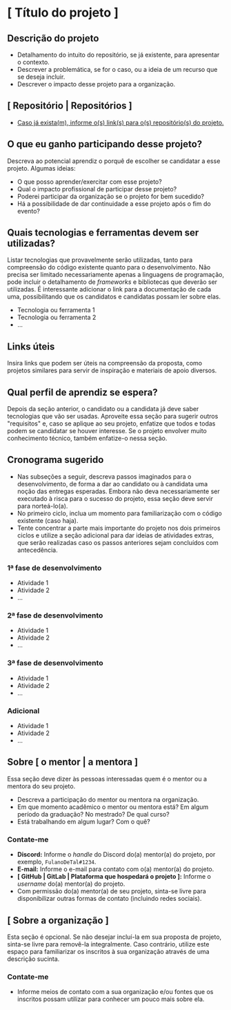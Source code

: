# [ Título do projeto ]

## Descrição do projeto

- Detalhamento do intuito do repositório, se já existente, para apresentar o contexto.
- Descrever a problemática, se for o caso, ou a ideia de um recurso que se deseja incluir.
- Descrever o impacto desse projeto para a organização.

## [ Repositório | Repositórios ]

- [Caso já exista(m), informe o(s) link(s) para o(s) repositório(s) do projeto.](https://github.com/)

## O que eu ganho participando desse projeto?

Descreva ao potencial aprendiz o porquê de escolher se candidatar a esse projeto. Algumas ideias:

- O que posso aprender/exercitar com esse projeto?
- Qual o impacto profissional de participar desse projeto?
- Poderei participar da organização se o projeto for bem sucedido?
- Há a possibilidade de dar continuidade a esse projeto após o fim do evento?

## Quais tecnologias e ferramentas devem ser utilizadas?

Listar tecnologias que provavelmente serão utilizadas, tanto para compreensão do código existente quanto para o desenvolvimento. Não precisa ser limitado necessariamente apenas a linguagens de programação, pode incluir o detalhamento de _frameworks_ e bibliotecas que deverão ser utilizadas. É interessante adicionar o link para a documentação de cada uma, possibilitando que os candidatos e candidatas possam ler sobre elas.

- Tecnologia ou ferramenta 1
- Tecnologia ou ferramenta 2
- ...

## Links úteis

Insira links que podem ser úteis na compreensão da proposta, como projetos similares para servir de inspiração e materiais de apoio diversos.

## Qual perfil de aprendiz se espera?

Depois da seção anterior, o candidato ou a candidata já deve saber tecnologias que vão ser usadas. Aproveite essa seção para sugerir outros "requisitos" e, caso se aplique ao seu projeto, enfatize que todos e todas podem se candidatar se houver interesse. Se o projeto envolver muito conhecimento técnico, também enfatize-o nessa seção.

## Cronograma sugerido

- Nas subseções a seguir, descreva passos imaginados para o desenvolvimento, de forma a dar ao candidato ou à candidata uma noção das entregas esperadas. Embora não deva necessariamente ser executado à risca para o sucesso do projeto, essa seção deve servir para norteá-lo(a).
- No primeiro ciclo, inclua um momento para familiarização com o código existente (caso haja).
- Tente concentrar a parte mais importante do projeto nos dois primeiros ciclos e utilize a seção adicional para dar ideias de atividades extras, que serão realizadas caso os passos anteriores sejam concluídos com antecedência.

### 1ª fase de desenvolvimento

- Atividade 1
- Atividade 2
- ...

### 2ª fase de desenvolvimento

- Atividade 1
- Atividade 2
- ...

### 3ª fase de desenvolvimento

- Atividade 1
- Atividade 2
- ...

### Adicional

- Atividade 1
- Atividade 2
- ...

## Sobre [ o mentor | a mentora ]

Essa seção deve dizer às pessoas interessadas quem é o mentor ou a mentora do seu projeto.

- Descreva a participação do mentor ou mentora na organização.
- Em que momento acadêmico o mentor ou mentora está? Em algum período da graduação? No mestrado? De qual curso?
- Está trabalhando em algum lugar? Com o quê?

### Contate-me

- **Discord:** Informe o _handle_ do Discord do(a) mentor(a) do projeto, por exemplo, `FulanoDeTal#1234`.
- **E-mail:** Informe o e-mail para contato com o(a) mentor(a) do projeto.
- **[ GitHub | GitLab | Plataforma que hospedará o projeto ]:** Informe o _username_ do(a) mentor(a) do projeto.
- Com permissão do(a) mentor(a) de seu projeto, sinta-se livre para disponibilizar outras formas de contato (incluindo redes sociais).

## [ Sobre a organização ]

Esta seção é opcional. Se não desejar incluí-la em sua proposta de projeto, sinta-se livre para removê-la integralmente. Caso contrário, utilize este espaço para familiarizar os inscritos à sua organização através de uma descrição sucinta.

### Contate-me

- Informe meios de contato com a sua organização e/ou fontes que os inscritos possam utilizar para conhecer um pouco mais sobre ela.
